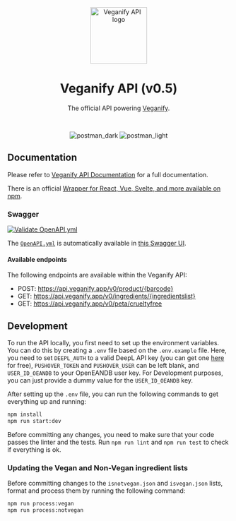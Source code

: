 <div align="center">
<img src="https://user-images.githubusercontent.com/4144601/221289921-b5437f01-7b5c-415a-afd5-d49b926a9217.svg" alt="Veganify API logo" width="128">

# Veganify API (v0.5)

The official API powering [Veganify](https://github.com/frontendnetwork/veganify).

<br />

![postman_dark](https://user-images.githubusercontent.com/4144601/232414583-466b133f-ef98-457b-a478-88f53e2e91cd.png#gh-dark-mode-only)
![postman_light](https://user-images.githubusercontent.com/4144601/232414600-76809abb-9ace-4801-8787-e116526da4e1.png#gh-light-mode-only)

</div>

## Documentation

Please refer to [Veganify API Documentation](https://frontendnet.work/veganify-api) for a full documentation.

There is an official [Wrapper for React, Vue, Svelte, and more available on npm](https://www.npmjs.com/package/@frontendnetwork/veganify).

### Swagger

[![Validate OpenAPI.yml](https://github.com/frontendnetwork/veganify-API/actions/workflows/validate.yml/badge.svg)](https://github.com/frontendnetwork/Veganify-API/actions/workflows/validate.yml)

The [`OpenAPI.yml`](https://github.com/frontendnetwork/Veganify-API/blob/main/OpenAPI.yaml) is automatically available in [this Swagger UI](https://api.veganify.app/api-docs).

#### Available endpoints

The following endpoints are available within the Veganify API:

- POST: <https://api.veganify.app/v0/product/{barcode}>
- GET: <https://api.veganify.app/v0/ingredients/{ingredientslist}>
- GET: <https://api.veganify.app/v0/peta/crueltyfree>

## Development

To run the API locally, you first need to set up the environment variables. You can do this by creating a `.env` file based on the `.env.example` file.
Here, you need to set `DEEPL_AUTH` to a valid DeepL API key (you can get one [here](https://www.deepl.com/docs-api/) for free), `PUSHOVER_TOKEN` and `PUSHOVER_USER` can be left blank, and `USER_ID_OEANDB` to your OpenEANDB user key.
For Development purposes, you can just provide a dummy value for the `USER_ID_OEANDB` key.

After setting up the `.env` file, you can run the following commands to get everything up and running:

```bash
npm install
npm run start:dev
```

Before committing any changes, you need to make sure that your code passes the linter and the tests. Run `npm run lint` and `npm run test` to check if everything is ok.

### Updating the Vegan and Non-Vegan ingredient lists

Before committing changes to the `isnotvegan.json` and `isvegan.json` lists, format and process them by running the following command:

```bash
npm run process:vegan
npm run process:notvegan
```
